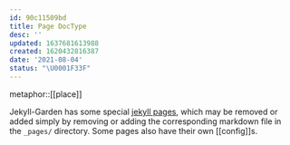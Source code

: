 ```yaml
---
id: 90c11509bd
title: Page DocType
desc: ''
updated: 1637681613988
created: 1620432816387
date: '2021-08-04'
status: "\U0001F33F"
---
```


metaphor::[[place]]


Jekyll-Garden has some special [jekyll pages](https://jekyllrb.com/docs/pages/), which may be removed or added simply by removing or adding the corresponding markdown file in the `_pages/` directory. Some pages also have their own [[config]]s.
